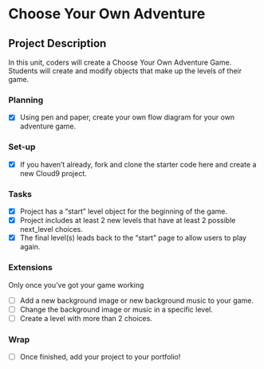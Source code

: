 # Choose Your Own Adventure

## Project Description 
In this unit, coders will create a Choose Your Own Adventure Game. Students will create and modify objects that make up the levels of their game. 

### Planning
- [x] Using pen and paper, create your own flow diagram for your own adventure game.

### Set-up
- [x] If you haven’t already, fork and clone the starter code here and create a new Cloud9 project.

### Tasks
- [x] Project has a “start” level object for the beginning of the game.
- [x] Project includes at least 2 new levels that have at least 2 possible next_level choices.
- [x] The final level(s) leads back to the “start” page to allow users to play again.

### Extensions
Only once you’ve got your game working
- [ ] Add a new background image or new background music to your game.
- [ ] Change the background image or music in a specific level.
- [ ] Create a level with more than 2 choices.

### Wrap
- [ ] Once finished, add your project to your portfolio!
